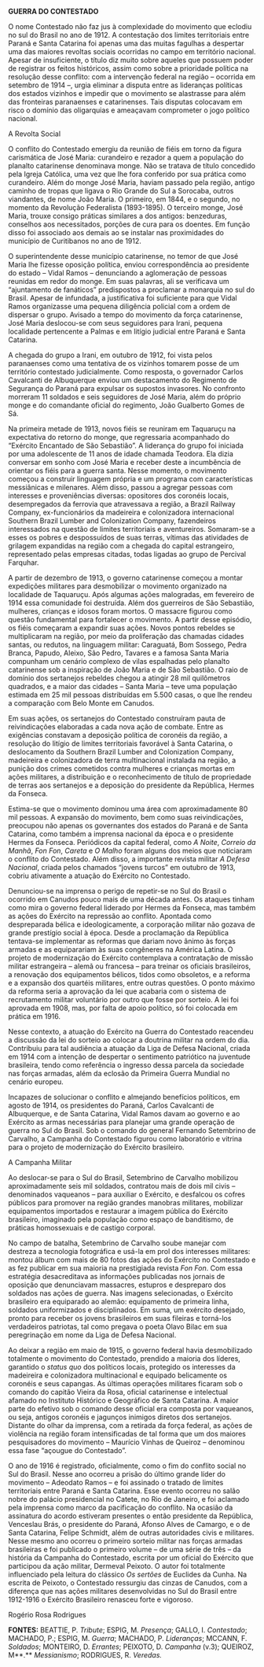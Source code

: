 **GUERRA DO CONTESTADO**

O nome Contestado não faz jus à complexidade do movimento que eclodiu no
sul do Brasil no ano de 1912. A contestação dos limites territoriais
entre Paraná e Santa Catarina foi apenas uma das muitas fagulhas a
despertar uma das maiores revoltas sociais ocorridas no campo em
território nacional. Apesar de insuficiente, o título diz muito sobre
aqueles que possuem poder de registrar os feitos históricos, assim como
sobre a prioridade política na resolução desse conflito: com a
intervenção federal na região – ocorrida em setembro de 1914 –, urgia
eliminar a disputa entre as lideranças políticas dos estados vizinhos e
impedir que o movimento se alastrasse para além das fronteiras
paranaenses e catarinenses. Tais disputas colocavam em risco o domínio
das oligarquias e ameaçavam comprometer o jogo político nacional.

A Revolta Social

O conflito do Contestado emergiu da reunião de fiéis em torno da figura
carismática de José Maria: curandeiro e rezador a quem a população do
planalto catarinense denominava monge. Não se tratava de título
concedido pela Igreja Católica, uma vez que lhe fora conferido por sua
prática como curandeiro. Além do monge José Maria, haviam passado pela
região, antigo caminho de tropas que ligava o Rio Grande do Sul a
Sorocaba, outros viandantes, de nome João Maria. O primeiro, em 1844, e
o segundo, no momento da Revolução Federalista (1893-1895). O terceiro
monge, José Maria, trouxe consigo práticas similares a dos antigos:
benzeduras, conselhos aos necessitados, porções de cura para os doentes.
Em função disso foi associado aos demais ao se instalar nas proximidades
do município de Curitibanos no ano de 1912.

O superintendente desse município catarinense, no temor de que José
Maria lhe fizesse oposição política, enviou correspondência ao
presidente do estado – Vidal Ramos – denunciando a aglomeração de
pessoas reunidas em redor do monge. Em suas palavras, ali se verificava
um “ajuntamento de fanáticos” predispostos a proclamar a monarquia no
sul do Brasil. Apesar de infundada, a justificativa foi suficiente para
que Vidal Ramos organizasse uma pequena diligência policial com a ordem
de dispersar o grupo. Avisado a tempo do movimento da força catarinense,
José Maria deslocou-se com seus seguidores para Irani, pequena
localidade pertencente a Palmas e em litígio judicial entre Paraná e
Santa Catarina.

A chegada do grupo a Irani, em outubro de 1912, foi vista pelos
paranaenses como uma tentativa de os vizinhos tomarem posse de um
território contestado judicialmente. Como resposta, o governador Carlos
Cavalcanti de Albuquerque enviou um destacamento do Regimento de
Segurança do Paraná para expulsar os supostos invasores. No confronto
morreram 11 soldados e seis seguidores de José Maria, além do próprio
monge e do comandante oficial do regimento, João Gualberto Gomes de Sá.

Na primeira metade de 1913, novos fiéis se reuniram em Taquaruçu na
expectativa do retorno do monge, que regressaria acompanhado do
“Exército Encantado de São Sebastião”. A liderança do grupo foi iniciada
por uma adolescente de 11 anos de idade chamada Teodora. Ela dizia
conversar em sonho com José Maria e receber deste a incumbência de
orientar os fiéis para a guerra santa. Nesse momento, o movimento
começou a construir linguagem própria e um programa com características
messiânicas e milenares. Além disso, passou a agregar pessoas com
interesses e proveniências diversas: opositores dos coronéis locais,
desempregados da ferrovia que atravessava a região, a Brazil Railway
Company, ex-funcionários da madeireira e colonizadora internacional
Southern Brazil Lumber and Colonization Company, fazendeiros
interessados na questão de limites territoriais e aventureiros.
Somaram-se a esses os pobres e despossuídos de suas terras, vítimas das
atividades de grilagem expandidas na região com a chegada do capital
estrangeiro, representado pelas empresas citadas, todas ligadas ao grupo
de Percival Farquhar.

A partir de dezembro de 1913, o governo catarinense começou a montar
expedições militares para desmobilizar o movimento organizado na
localidade de Taquaruçu. Após algumas ações malogradas, em fevereiro de
1914 essa comunidade foi destruída. Além dos guerreiros de São
Sebastião, mulheres, crianças e idosos foram mortos. O massacre figurou
como questão fundamental para fortalecer o movimento. A partir desse
episódio, os fiéis começaram a expandir suas ações. Novos pontos
rebeldes se multiplicaram na região, por meio da proliferação das
chamadas cidades santas, ou redutos, na linguagem militar: Caraguatá,
Bom Sossego, Pedra Branca, Papudo, Aleixo, São Pedro, Tavares e a famosa
Santa Maria compunham um cenário complexo de vilas espalhadas pelo
planalto catarinense sob a inspiração de João Maria e de São Sebastião.
O raio de domínio dos sertanejos rebeldes chegou a atingir 28 mil
quilômetros quadrados, e a maior das cidades – Santa Maria – teve uma
população estimada em 25 mil pessoas distribuídas em 5.500 casas, o que
lhe rendeu a comparação com Belo Monte em Canudos.

Em suas ações, os sertanejos do Contestado construíram pauta de
reivindicações elaboradas a cada nova ação de combate. Entre as
exigências constavam a deposição política de coronéis da região, a
resolução do litígio de limites territoriais favorável à Santa Catarina,
o deslocamento da Southern Brazil Lumber and Colonization Company,
madeireira e colonizadora de terra multinacional instalada na região, a
punição dos crimes cometidos contra mulheres e crianças mortas em ações
militares, a distribuição e o reconhecimento de título de propriedade de
terras aos sertanejos e a deposição do presidente da República, Hermes
da Fonseca.

Estima-se que o movimento dominou uma área com aproximadamente 80 mil
pessoas. A expansão do movimento, bem como suas reivindicações,
preocupou não apenas os governantes dos estados do Paraná e de Santa
Catarina, como também a imprensa nacional da época e o presidente Hermes
da Fonseca. Periódicos da capital federal, como *A Noite*, *Correio da
Manhã*, *Fon Fon*, *Careta* e *O Malho* foram alguns dos meios que
noticiaram o conflito do Contestado. Além disso, a importante revista
militar *A Defesa Nacional*, criada pelos chamados “jovens turcos” em
outubro de 1913, cobriu ativamente a atuação do Exército no Contestado.

Denunciou-se na imprensa o perigo de repetir-se no Sul do Brasil o
ocorrido em Canudos pouco mais de uma década antes. Os ataques tinham
como mira o governo federal liderado por Hermes da Fonseca, mas também
as ações do Exército na repressão ao conflito. Apontada como
despreparada bélica e ideologicamente, a corporação militar não gozava
de grande prestígio social à época. Desde a proclamação da República
tentava-se implementar as reformas que dariam novo ânimo às forças
armadas e as equiparariam às suas congêneres na América Latina. O
projeto de modernização do Exército contemplava a contratação de missão
militar estrangeira – alemã ou francesa – para treinar os oficiais
brasileiros, a renovação dos equipamentos bélicos, tidos como obsoletos,
e a reforma e a expansão dos quartéis militares, entre outras questões.
O ponto máximo da reforma seria a aprovação da lei que acabaria com o
sistema de recrutamento militar voluntário por outro que fosse por
sorteio. A lei foi aprovada em 1908, mas, por falta de apoio político,
só foi colocada em prática em 1916.

Nesse contexto, a atuação do Exército na Guerra do Contestado reacendeu
a discussão da lei do sorteio ao colocar a doutrina militar na ordem do
dia. Contribuiu para tal audiência a atuação da Liga de Defesa Nacional,
criada em 1914 com a intenção de despertar o sentimento patriótico na
juventude brasileira, tendo como referência o ingresso dessa parcela da
sociedade nas forças armadas, além da eclosão da Primeira Guerra Mundial
no cenário europeu.

Incapazes de solucionar o conflito e almejando benefícios políticos, em
agosto de 1914, os presidentes do Paraná, Carlos Cavalcanti de
Albuquerque, e de Santa Catarina, Vidal Ramos davam ao governo e ao
Exército as armas necessárias para planejar uma grande operação de
guerra no Sul do Brasil. Sob o comando do general Fernando Setembrino de
Carvalho, a Campanha do Contestado figurou como laboratório e vitrina
para o projeto de modernização do Exército brasileiro.

A Campanha Militar

Ao deslocar-se para o Sul do Brasil, Setembrino de Carvalho mobilizou
aproximadamente seis mil soldados, contratou mais de dois mil civis –
denominados vaqueanos – para auxiliar o Exército, e desfalcou os cofres
públicos para promover na região grandes manobras militares, mobilizar
equipamentos importados e restaurar a imagem pública do Exército
brasileiro, imaginado pela população como espaço de banditismo, de
práticas homossexuais e de castigo corporal.

No campo de batalha, Setembrino de Carvalho soube manejar com destreza a
tecnologia fotográfica e usá-la em prol dos interesses militares: montou
álbum com mais de 80 fotos das ações do Exército no Contestado e as fez
publicar em sua maioria na prestigiada revista *Fon Fon*. Com essa
estratégia desacreditava as informações publicadas nos jornais de
oposição que denunciavam massacres, estupros e despreparo dos soldados
nas ações de guerra. Nas imagens selecionadas, o Exército brasileiro era
equiparado ao alemão: equipamento de primeira linha, soldados
uniformizados e disciplinados. Em suma, um exército desejado, pronto
para receber os jovens brasileiros em suas fileiras e torná-los
verdadeiros patriotas, tal como pregava o poeta Olavo Bilac em sua
peregrinação em nome da Liga de Defesa Nacional.

Ao deixar a região em maio de 1915, o governo federal havia
desmobilizado totalmente o movimento do Contestado, prendido a maioria
dos líderes, garantido o *status quo* dos políticos locais, protegido os
interesses da madeireira e colonizadora multinacional e equipado
belicamente os coronéis e seus capangas. As últimas operações militares
ficaram sob o comando do capitão Vieira da Rosa, oficial catarinense e
intelectual afamado no Instituto Histórico e Geográfico de Santa
Catarina. A maior parte do efetivo sob o comando desse oficial era
composta por vaqueanos, ou seja, antigos coronéis e jagunços inimigos
diretos dos sertanejos. Distante do olhar da imprensa, com a retirada da
força federal, as ações de violência na região foram intensificadas de
tal forma que um dos maiores pesquisadores do movimento – Maurício
Vinhas de Queiroz – denominou essa fase “açougue do Contestado”.

O ano de 1916 é registrado, oficialmente, como o fim do conflito social
no Sul do Brasil. Nesse ano ocorreu a prisão do último grande líder do
movimento – Adeodato Ramos – e foi assinado o tratado de limites
territoriais entre Paraná e Santa Catarina. Esse evento ocorreu no salão
nobre do palácio presidencial no Catete, no Rio de Janeiro, e foi
aclamado pela imprensa como marco da pacificação do conflito. Na ocasião
da assinatura do acordo estiveram presentes o então presidente da
República, Venceslau Brás, o presidente do Paraná, Afonso Alves de
Camargo, e o de Santa Catarina, Felipe Schmidt, além de outras
autoridades civis e militares. Nesse mesmo ano ocorreu o primeiro
sorteio militar nas forças armadas brasileiras e foi publicado o
primeiro volume – de uma série de três – da história da Campanha do
Contestado, escrita por um oficial do Exército que participou da ação
militar, Dermeval Peixoto. O autor foi totalmente influenciado pela
leitura do clássico *Os sertões* de Euclides da Cunha. Na escrita de
Peixoto, o Contestado ressurgiu das cinzas de Canudos, com a diferença
que nas ações militares desenvolvidas no Sul do Brasil entre 1912-1916 o
Exército Brasileiro renasceu forte e vigoroso.

Rogério Rosa Rodrigues

**FONTES:** BEATTIE, P. *Tribute*; ESPIG, M. *Presença*; GALLO, I.
*Contestado*; MACHADO, P.; ESPIG, M. *Guerra*; MACHADO, P. *Lideranças*;
MCCANN, F. *Soldados*; MONTEIRO, D. *Errantes*; PEIXOTO, D. *Campanha*
(v.3); QUEIROZ, M**.** *Messianismo*; RODRIGUES, R. *Veredas.*
